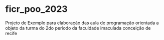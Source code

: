 # ficr_poo_2023
Projeto de Exemplo para elaboração das aula de programação orientada a objeto da turma do 2do período da faculdade imaculada conceição de recife
